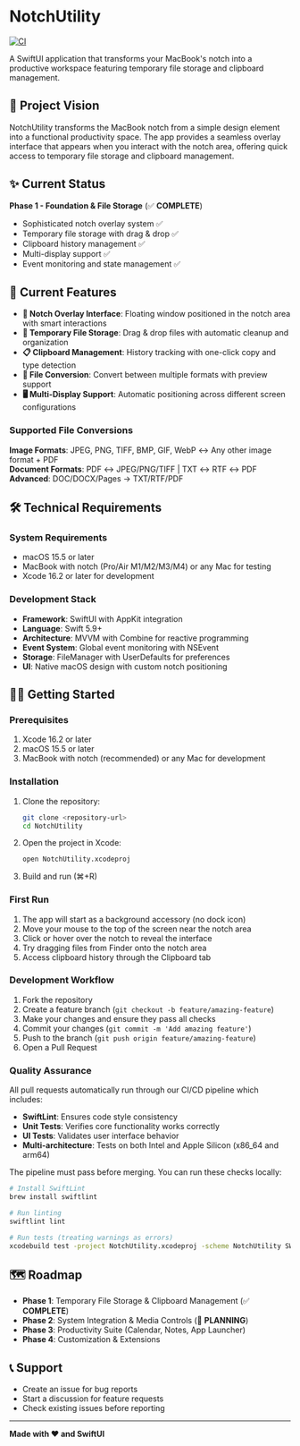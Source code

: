 # NotchUtility

[![CI](https://github.com/TommyWoodley/NotchUtility/actions/workflows/ci.yml/badge.svg)](https://github.com/TommyWoodley/NotchUtility/actions/workflows/ci.yml)

A SwiftUI application that transforms your MacBook's notch into a productive workspace featuring temporary file storage and clipboard management.

## 🎯 Project Vision

NotchUtility transforms the MacBook notch from a simple design element into a functional productivity space. The app provides a seamless overlay interface that appears when you interact with the notch area, offering quick access to temporary file storage and clipboard management.

## ✨ Current Status

**Phase 1 - Foundation & File Storage** (✅ **COMPLETE**)
- Sophisticated notch overlay system ✅
- Temporary file storage with drag & drop ✅
- Clipboard history management ✅
- Multi-display support ✅
- Event monitoring and state management ✅

## 🚀 Current Features

- **🎯 Notch Overlay Interface**: Floating window positioned in the notch area with smart interactions
- **📁 Temporary File Storage**: Drag & drop files with automatic cleanup and organization
- **📋 Clipboard Management**: History tracking with one-click copy and type detection  
- **🔄 File Conversion**: Convert between multiple formats with preview support
- **🖥️ Multi-Display Support**: Automatic positioning across different screen configurations

### Supported File Conversions
**Image Formats**: JPEG, PNG, TIFF, BMP, GIF, WebP ↔ Any other image format + PDF  
**Document Formats**: PDF ↔ JPEG/PNG/TIFF | TXT ↔ RTF ↔ PDF  
**Advanced**: DOC/DOCX/Pages → TXT/RTF/PDF

## 🛠 Technical Requirements

### System Requirements
- macOS 15.5 or later
- MacBook with notch (Pro/Air M1/M2/M3/M4) or any Mac for testing
- Xcode 16.2 or later for development

### Development Stack
- **Framework**: SwiftUI with AppKit integration
- **Language**: Swift 5.9+
- **Architecture**: MVVM with Combine for reactive programming
- **Event System**: Global event monitoring with NSEvent
- **Storage**: FileManager with UserDefaults for preferences
- **UI**: Native macOS design with custom notch positioning

## 🏃‍♂️ Getting Started

### Prerequisites
1. Xcode 16.2 or later
2. macOS 15.5 or later
3. MacBook with notch (recommended) or any Mac for development

### Installation
1. Clone the repository:
   ```bash
   git clone <repository-url>
   cd NotchUtility
   ```

2. Open the project in Xcode:
   ```bash
   open NotchUtility.xcodeproj
   ```

3. Build and run (⌘+R)

### First Run
1. The app will start as a background accessory (no dock icon)
2. Move your mouse to the top of the screen near the notch area
3. Click or hover over the notch to reveal the interface
4. Try dragging files from Finder onto the notch area
5. Access clipboard history through the Clipboard tab


### Development Workflow
1. Fork the repository
2. Create a feature branch (`git checkout -b feature/amazing-feature`)
3. Make your changes and ensure they pass all checks
4. Commit your changes (`git commit -m 'Add amazing feature'`)
5. Push to the branch (`git push origin feature/amazing-feature`)
6. Open a Pull Request

### Quality Assurance
All pull requests automatically run through our CI/CD pipeline which includes:
- **SwiftLint**: Ensures code style consistency
- **Unit Tests**: Verifies core functionality works correctly  
- **UI Tests**: Validates user interface behavior
- **Multi-architecture**: Tests on both Intel and Apple Silicon (x86_64 and arm64)

The pipeline must pass before merging. You can run these checks locally:

```bash
# Install SwiftLint
brew install swiftlint

# Run linting
swiftlint lint

# Run tests (treating warnings as errors)
xcodebuild test -project NotchUtility.xcodeproj -scheme NotchUtility SWIFT_TREAT_WARNINGS_AS_ERRORS=YES
```

## 🗺 Roadmap

- **Phase 1**: Temporary File Storage & Clipboard Management (✅ **COMPLETE**)
- **Phase 2**: System Integration & Media Controls (🔄 **PLANNING**)
- **Phase 3**: Productivity Suite (Calendar, Notes, App Launcher)
- **Phase 4**: Customization & Extensions


## 📞 Support

- Create an issue for bug reports
- Start a discussion for feature requests
- Check existing issues before reporting

---

**Made with ❤️ and SwiftUI** 